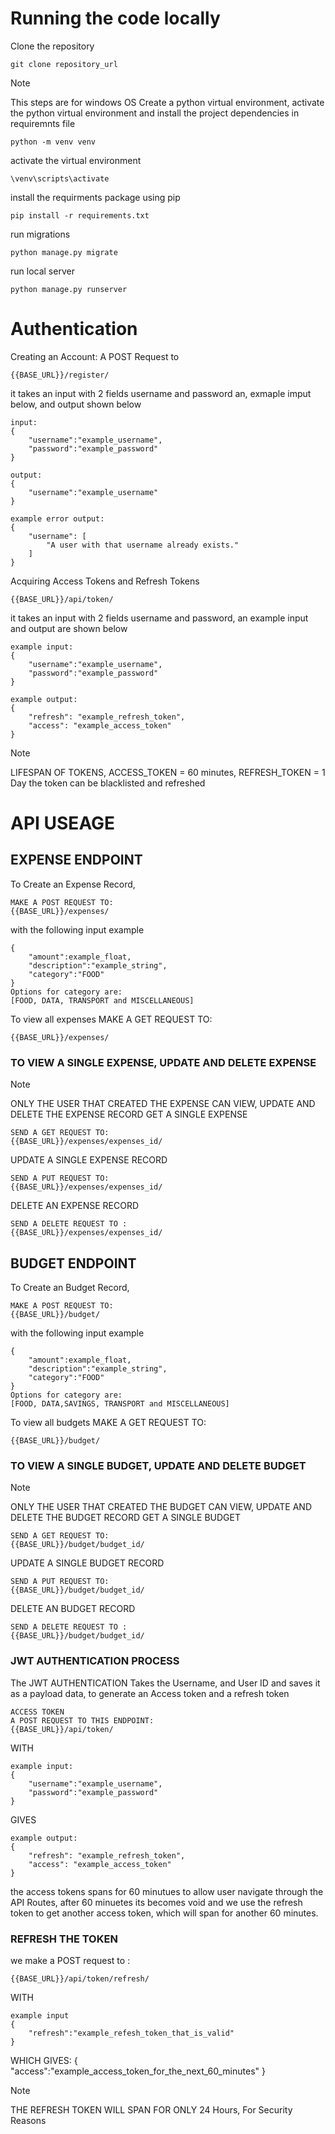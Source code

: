 # Running the code locally
Clone the repository 
``` 
git clone repository_url
```

>[!NOTE]
>This steps are for windows OS
Create a python virtual environment, activate the python virtual environment and install the project dependencies in requiremnts file

``` 
python -m venv venv 
```

activate the virtual environment 
```
\venv\scripts\activate
```

install the requirments package using pip
```
pip install -r requirements.txt
```
run migrations
```
python manage.py migrate
```

run local server
```
python manage.py runserver
```


# Authentication 
Creating an Account:
A POST Request to 
```
{{BASE_URL}}/register/
```
it takes an input with 2 fields username and password an, exmaple imput below, and output shown below
```
input:
{
    "username":"example_username",
    "password":"example_password"
}

output:
{
    "username":"example_username"
}

example error output:
{
    "username": [
        "A user with that username already exists."
    ]
}

```
Acquiring Access Tokens and Refresh Tokens
```
{{BASE_URL}}/api/token/
```
it takes an input with 2 fields username and password, an example input and output are shown below
```
example input:
{
    "username":"example_username",
    "password":"example_password"
}

example output:
{
    "refresh": "example_refresh_token",
    "access": "example_access_token"
}

```
>[!NOTE]
>LIFESPAN OF TOKENS, ACCESS_TOKEN = 60 minutes, REFRESH_TOKEN = 1 Day
>the token can be blacklisted and refreshed

# API USEAGE 
## EXPENSE ENDPOINT
To Create an Expense Record, 
```
MAKE A POST REQUEST TO:
{{BASE_URL}}/expenses/
```
with the following input example
```
{
    "amount":example_float,
    "description":"example_string",
    "category":"FOOD"
}
Options for category are:
[FOOD, DATA, TRANSPORT and MISCELLANEOUS]
```
To view all expenses
MAKE A GET REQUEST TO:
```
{{BASE_URL}}/expenses/
```

### TO VIEW A SINGLE EXPENSE, UPDATE AND DELETE EXPENSE
>[!NOTE]
>ONLY THE USER THAT CREATED THE EXPENSE CAN VIEW, UPDATE AND DELETE THE EXPENSE RECORD 
GET A SINGLE EXPENSE 
```
SEND A GET REQUEST TO:
{{BASE_URL}}/expenses/expenses_id/
```

UPDATE A SINGLE EXPENSE RECORD
```
SEND A PUT REQUEST TO:
{{BASE_URL}}/expenses/expenses_id/
```

DELETE AN EXPENSE RECORD
```
SEND A DELETE REQUEST TO :
{{BASE_URL}}/expenses/expenses_id/
```

## BUDGET ENDPOINT
To Create an Budget Record, 
```
MAKE A POST REQUEST TO:
{{BASE_URL}}/budget/
```
with the following input example
```
{
    "amount":example_float,
    "description":"example_string",
    "category":"FOOD"
}
Options for category are:
[FOOD, DATA,SAVINGS, TRANSPORT and MISCELLANEOUS]
```
To view all budgets
MAKE A GET REQUEST TO:
```
{{BASE_URL}}/budget/
```

### TO VIEW A SINGLE BUDGET, UPDATE AND DELETE BUDGET
>[!NOTE]
>ONLY THE USER THAT CREATED THE BUDGET CAN VIEW, UPDATE AND DELETE THE BUDGET RECORD 
GET A SINGLE BUDGET 
```
SEND A GET REQUEST TO:
{{BASE_URL}}/budget/budget_id/
```

UPDATE A SINGLE BUDGET RECORD
```
SEND A PUT REQUEST TO:
{{BASE_URL}}/budget/budget_id/
```

DELETE AN BUDGET RECORD
```
SEND A DELETE REQUEST TO :
{{BASE_URL}}/budget/budget_id/
```
### JWT AUTHENTICATION PROCESS
The JWT AUTHENTICATION Takes the Username, and User ID and saves it as a payload data, to generate an Access token and a refresh token
```
ACCESS TOKEN
A POST REQUEST TO THIS ENDPOINT:
{{BASE_URL}}/api/token/
```
WITH

```
example input:
{
    "username":"example_username",
    "password":"example_password"
}
```

GIVES
```
example output:
{
    "refresh": "example_refresh_token",
    "access": "example_access_token"
}
```
the access tokens spans for 60 minutues to allow user navigate through the API Routes, after 60 minuetes its becomes void and we use the refresh token 
to get another access token, which will span for another 60 minutes. 

### REFRESH THE TOKEN 
we make a POST request to :
```
{{BASE_URL}}/api/token/refresh/
```
WITH 
```
example input
{
    "refresh":"example_refesh_token_that_is_valid"
}
```

WHICH GIVES:
{
    "access":"example_access_token_for_the_next_60_minutes"
}

>[!NOTE]
>THE REFRESH TOKEN WILL SPAN FOR ONLY 24 Hours, For Security Reasons